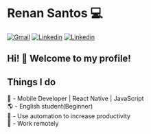 # Renan Santos 💻

[![Gmail](https://img.shields.io/badge/-Gmail-black?logo=gmail&logoColor=whitesmoke&labelColor=grey)](mailto:renankanu@gmail.com)
[![Linkedin](https://img.shields.io/badge/-Linkedin-black?logo=linkedin&logoColor=whitesmoke&labelColor=grey)](https://www.linkedin.com/in/renansantosbr/) [![Linkedin](https://img.shields.io/badge/-Renankanu-black?logo=tor&logoColor=whitesmoke&labelColor=grey)](https://www.renankanu.com.br)


<h2>Hi! 👋 Welcome to my profile!</h2>

## Things I do
📱 -  Mobile Developer | React Native | JavaScript<br>
🌎 - English student(Beginner)<br>
🔧 - Use automation to increase productivity<br>
💼 - Work remotely<br>
